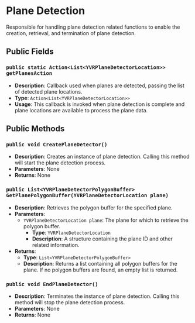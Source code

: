 # Plane Detection

Responsible for handling plane detection related functions to enable the creation, retrieval, and termination of plane detection.

## Public Fields

### `public static Action<List<YVRPlaneDetectorLocation>> getPlanesAction`
- **Description**: Callback used when planes are detected, passing the list of detected plane locations.
- **Type**: `Action<List<YVRPlaneDetectorLocation>>`
- **Usage**: This callback is invoked when plane detection is complete and plane locations are available to process the plane data.

## Public Methods

### `public void CreatePlaneDetector()`
- **Description**: Creates an instance of plane detection. Calling this method will start the plane detection process.
- **Parameters**: None
- **Returns**: None

### `public List<YVRPlaneDetectorPolygonBuffer> GetPlanePolygonBuffer(YVRPlaneDetectorLocation plane)`
- **Description**: Retrieves the polygon buffer for the specified plane.
- **Parameters**: 
    - `YVRPlaneDetectorLocation plane`: The plane for which to retrieve the polygon buffer.
        - **Type**: `YVRPlaneDetectorLocation`
        - **Description**: A structure containing the plane ID and other related information.
- **Returns**: 
    - **Type**: `List<YVRPlaneDetectorPolygonBuffer>`
    - **Description**: Returns a list containing all polygon buffers for the plane. If no polygon buffers are found, an empty list is returned.

### `public void EndPlaneDetector()`
- **Description**: Terminates the instance of plane detection. Calling this method will stop the plane detection process.
- **Parameters**: None
- **Returns**: None